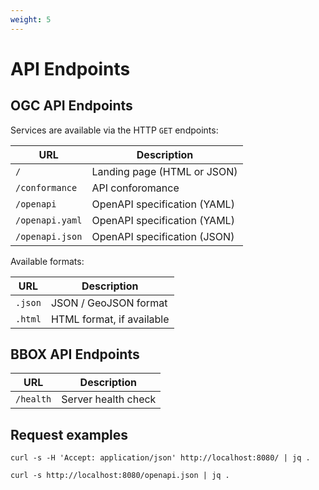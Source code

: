 ```yaml
---
weight: 5
---
```


# API Endpoints

## OGC API Endpoints

Services are available via the HTTP `GET` endpoints:

|                  URL                   |                  Description                   |
|----------------------------------------|------------------------------------------------|
| `/`                                    | Landing page (HTML or JSON)                    |
| `/conformance`                         | API conforomance                               |
| `/openapi`                             | OpenAPI specification (YAML)                   |
| `/openapi.yaml`                        | OpenAPI specification (YAML)                   |
| `/openapi.json`                        | OpenAPI specification (JSON)                   |


Available formats:

|   URL   |        Description        |
|---------|---------------------------|
| `.json` | JSON / GeoJSON format     |
| `.html` | HTML format, if available |


## BBOX API Endpoints


|    URL    |     Description     |
|-----------|---------------------|
| `/health` | Server health check |


## Request examples

    curl -s -H 'Accept: application/json' http://localhost:8080/ | jq .

    curl -s http://localhost:8080/openapi.json | jq .
